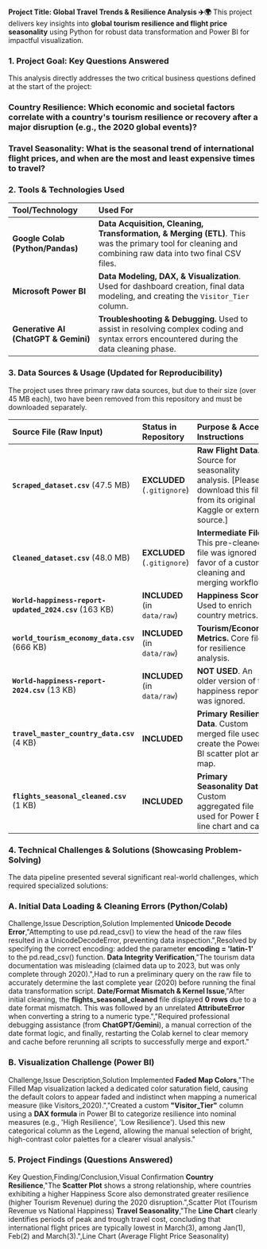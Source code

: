 **Project Title: Global Travel Trends & Resilience Analysis ✈️🌍**
This project delivers key insights into **global tourism resilience and flight price seasonality** using Python for robust data transformation and Power BI for impactful visualization.

### 1. Project Goal: Key Questions Answered
This analysis directly addresses the two critical business questions defined at the start of the project:

### Country Resilience: Which economic and societal factors correlate with a country's tourism resilience or recovery after a major disruption (e.g., the 2020 global events)?

### Travel Seasonality: What is the seasonal trend of international flight prices, and when are the most and least expensive times to travel?


### 2. Tools & Technologies Used

| Tool/Technology | Used For |
| :--- | :--- |
| **Google Colab (Python/Pandas)** | **Data Acquisition, Cleaning, Transformation, & Merging (ETL)**. This was the primary tool for cleaning and combining raw data into two final CSV files. |
| **Microsoft Power BI** | **Data Modeling, DAX, & Visualization**. Used for dashboard creation, final data modeling, and creating the `Visitor_Tier` column. |
| **Generative AI (ChatGPT & Gemini)** | **Troubleshooting & Debugging.** Used to assist in resolving complex coding and syntax errors encountered during the data cleaning phase. |

### 3. Data Sources & Usage (Updated for Reproducibility)

The project uses three primary raw data sources, but due to their size (over 45 MB each), two have been removed from this repository and must be downloaded separately.

| Source File (Raw Input) | Status in Repository | Purpose & Access Instructions |
| :--- | :--- | :--- |
| **`Scraped_dataset.csv`** (47.5 MB) | **EXCLUDED** (`.gitignore`) | **Raw Flight Data.** Source for seasonality analysis. [Please download this file from its original Kaggle or external source.] |
| **`Cleaned_dataset.csv`** (48.0 MB) | **EXCLUDED** (`.gitignore`) | **Intermediate File.** This pre-cleaned file was ignored in favor of a custom cleaning and merging workflow. |
| **`World-happiness-report-updated_2024.csv`** (163 KB) | **INCLUDED** (in `data/raw`) | **Happiness Scores.** Used to enrich country metrics. |
| **`world_tourism_economy_data.csv`** (666 KB) | **INCLUDED** (in `data/raw`) | **Tourism/Economic Metrics.** Core file for resilience analysis. |
| **`World-happiness-report-2024.csv`** (13 KB) | **INCLUDED** (in `data/raw`) | **NOT USED**. An older version of the happiness report was ignored. |
|**`travel_master_country_data.csv`** (4 KB) | **INCLUDED** | **Primary Resilience Data**. Custom merged file used to create the Power BI scatter plot and map. |
|**`flights_seasonal_cleaned.csv`** (1 KB) | **INCLUDED** | **Primary Seasonality Data**. Custom aggregated file used for Power BI line chart and card. |


### 4. Technical Challenges & Solutions (Showcasing Problem-Solving)
The data pipeline presented several significant real-world challenges, which required specialized solutions:

### A. Initial Data Loading & Cleaning Errors (Python/Colab)
Challenge,Issue Description,Solution Implemented
**Unicode Decode Error**,"Attempting to use pd.read_csv() to view the head of the raw files resulted in a UnicodeDecodeError, preventing data inspection.",Resolved by specifying the correct encoding: added the parameter **encoding = 'latin-1'** to the pd.read_csv() function.
**Data Integrity Verification**,"The tourism data documentation was misleading (claimed data up to 2023, but was only complete through 2020).",Had to run a preliminary query on the raw file to accurately determine the last complete year (2020) before running the final data transformation script.
**Date/Format Mismatch & Kernel Issue**,"After initial cleaning, the **flights_seasonal_cleaned** file displayed **0 rows** due to a date format mismatch. This was followed by an unrelated **AttributeError** when converting a string to a numeric type.","Required professional debugging assistance (from **ChatGPT/Gemini**), a manual correction of the date format logic, and finally, restarting the Colab kernel to clear memory and cache before rerunning all scripts to successfully merge and export."

### B. Visualization Challenge (Power BI)

Challenge,Issue Description,Solution Implemented
**Faded Map Colors**,"The Filled Map visualization lacked a dedicated color saturation field, causing the default colors to appear faded and indistinct when mapping a numerical measure (like Visitors_2020).","Created a custom **"Visitor_Tier"** column using a **DAX formula** in Power BI to categorize resilience into nominal measures (e.g., 'High Resilience', 'Low Resilience'). Used this new categorical column as the Legend, allowing the manual selection of bright, high-contrast color palettes for a clearer visual analysis."


### 5. Project Findings (Questions Answered)
Key Question,Finding/Conclusion,Visual Confirmation
**Country Resilience**,"The **Scatter Plot** shows a strong relationship, where countries exhibiting a higher Happiness Score also demonstrated greater resilience (higher Tourism Revenue) during the 2020 disruption.",Scatter Plot (Tourism Revenue vs National Happiness)
**Travel Seasonality**,"The **Line Chart** clearly identifies periods of peak and trough travel cost, concluding that international flight prices are typically lowest in March(3), among Jan(1), Feb(2) and March(3).",Line Chart (Average Flight Price Seasonality)
